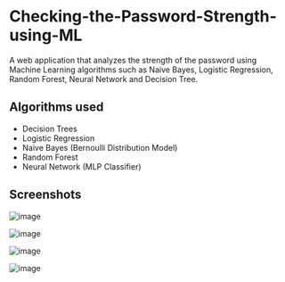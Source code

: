 # Checking-the-Password-Strength-using-ML

A web application that analyzes the strength of the password using Machine Learning algorithms such as Naive
Bayes, Logistic Regression, Random Forest, Neural Network and Decision Tree.

## Algorithms used
- Decision Trees
- Logistic Regression
- Naive Bayes (Bernoulli Distribution Model)
- Random Forest
- Neural Network (MLP Classifier)

## Screenshots

![image](https://user-images.githubusercontent.com/36665975/73135537-4f09af80-4069-11ea-9f7a-cfdfe2e5e024.png)

![image](https://user-images.githubusercontent.com/36665975/73135549-634dac80-4069-11ea-9f0e-36363c5af63b.png)

![image](https://user-images.githubusercontent.com/36665975/73135557-7c565d80-4069-11ea-81eb-56cee3f4b936.png)

![image](https://user-images.githubusercontent.com/36665975/73135565-9001c400-4069-11ea-9b7c-d5b4d647e7fa.png)
